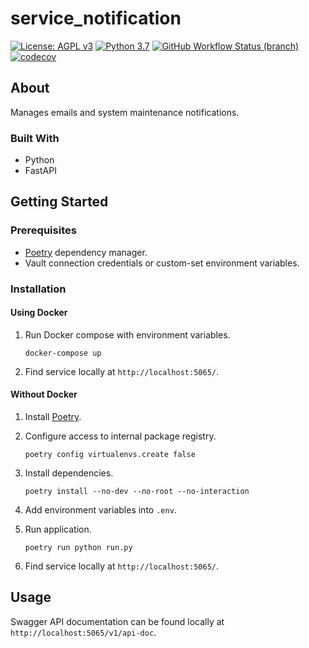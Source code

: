 # service_notification
[![License: AGPL v3](https://img.shields.io/badge/License-AGPL_v3-blue.svg?style=for-the-badge)](https://www.gnu.org/licenses/agpl-3.0)
[![Python 3.7](https://img.shields.io/badge/python-3.7-green?style=for-the-badge)](https://www.python.org/)
[![GitHub Workflow Status (branch)](https://img.shields.io/github/workflow/status/pilotdataplatform/notification/ci/main?style=for-the-badge)](https://github.com/PilotDataPlatform/notification/actions/workflows/ci.yml)
[![codecov](https://img.shields.io/codecov/c/github/PilotDataPlatform/notification?style=for-the-badge)](https://codecov.io/gh/PilotDataPlatform/notification)
## About
Manages emails and system maintenance notifications.
### Built With
- Python
- FastAPI
## Getting Started

### Prerequisites
- [Poetry](https://python-poetry.org/) dependency manager.
- Vault connection credentials or custom-set environment variables.

### Installation
#### Using Docker
1. Run Docker compose with environment variables.

       docker-compose up

2. Find service locally at `http://localhost:5065/`.

#### Without Docker
1. Install [Poetry](https://python-poetry.org/docs/#installation).
2. Configure access to internal package registry.

       poetry config virtualenvs.create false

3. Install dependencies.

       poetry install --no-dev --no-root --no-interaction

4. Add environment variables into `.env`.
5. Run application.

       poetry run python run.py

6. Find service locally at `http://localhost:5065/`.

## Usage
Swagger API documentation can be found locally at `http://localhost:5065/v1/api-doc`.

